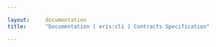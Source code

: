 ```yaml
---

layout:     documentation
title:      "Documentation | eris:cli | Contracts Specification"

---
```


